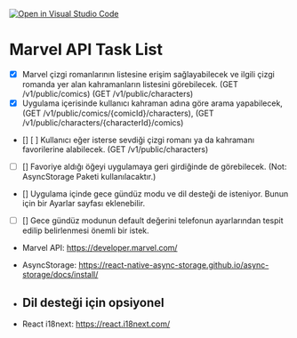 [![Open in Visual Studio Code](https://classroom.github.com/assets/open-in-vscode-f059dc9a6f8d3a56e377f745f24479a46679e63a5d9fe6f495e02850cd0d8118.svg)](https://classroom.github.com/online_ide?assignment_repo_id=6620653&assignment_repo_type=AssignmentRepo)

# Marvel API Task List

- [x] Marvel çizgi romanlarının listesine erişim sağlayabilecek ve ilgili çizgi romanda yer alan kahramanların listesini görebilecek.
      (GET /v1/public/comics)
      (GET /v1/public/characters)
- [x] Uygulama içerisinde kullanıcı kahraman adına göre arama yapabilecek,
      (GET /v1/public/comics/{comicId}/characters),
      (GET /v1/public/characters/{characterId}/comics)

- [] [ ] Kullanıcı eğer isterse sevdiği çizgi romanı ya da kahramanı favorilerine alabilecek. (GET /v1/public/characters)

- [ ] [] Favoriye aldığı öğeyi uygulamaya geri girdiğinde de görebilecek. (Not: AsyncStorage Paketi kullanılacaktır.)

- [] Uygulama içinde gece gündüz modu ve dil desteği de isteniyor. Bunun için bir Ayarlar sayfası eklenebilir.

- [ ] [] Gece gündüz modunun default değerini telefonun ayarlarından tespit edilip belirlenmesi önemli bir istek.

* Marvel API: https://developer.marvel.com/
* AsyncStorage: https://react-native-async-storage.github.io/async-storage/docs/install/

* ## Dil desteği için opsiyonel
* React i18next: https://react.i18next.com/
